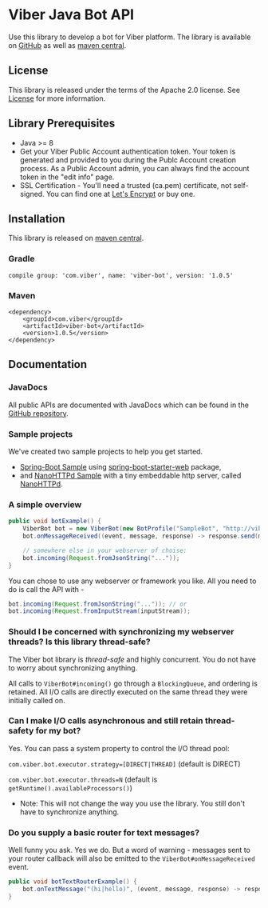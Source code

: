 # Viber Java Bot API
Use this library to develop a bot for Viber platform.
The library is available on [GitHub](https://github.com/Viber/viber-bot-java) as well as [maven central](http://central.maven.org/maven2/com/viber/viber-bot/).

## License
This library is released under the terms of the Apache 2.0 license. See [License](https://github.com/Viber/viber-bot-java/blob/master/LICENSE.md) for more information.

## Library Prerequisites
* Java >= 8
* Get your Viber Public Account authentication token. Your token is generated and provided to you during the Publc Account creation process. As a Public Account admin, you can always find the account token in the "edit info" page.
* SSL Certification - You'll need a trusted (ca.pem) certificate, not self-signed. You can find one at [Let's Encrypt](https://letsencrypt.org/) or buy one.

## Installation
This library is released on [maven central](http://central.maven.org/maven2/com/viber/viber-bot/).

### Gradle

```
compile group: 'com.viber', name: 'viber-bot', version: '1.0.5'
```

### Maven

```
<dependency>
    <groupId>com.viber</groupId>
    <artifactId>viber-bot</artifactId>
    <version>1.0.5</version>
</dependency>
```

## Documentation
### JavaDocs
All public APIs are documented with JavaDocs which can be found in the [GitHub repository](http://htmlpreview.github.io/?https://github.com/Viber/viber-bot-java/blob/master/docs/index.html).

### Sample projects
We've created two sample projects to help you get started.
- [Spring-Boot Sample](spring-boot-sample/) using [spring-boot-starter-web](https://github.com/spring-projects/spring-boot/tree/master/spring-boot-starters/spring-boot-starter-web) package,
- and [NanoHTTPd Sample](nano-httpd-sample/) with a tiny embeddable http server, called [NanoHTTPd](https://github.com/NanoHttpd/nanohttpd).

### A simple overview

```java
public void botExample() {
    ViberBot bot = new ViberBot(new BotProfile("SampleBot", "http://viber.com/avatar.jpg"), "YOUR_AUTH_TOKEN_HERE");
    bot.onMessageReceived((event, message, response) -> response.send(message));

    // somewhere else in your webserver of choise:
    bot.incoming(Request.fromJsonString("..."));
}
```

You can chose to use any webserver or framework you like. All you need to do is call the API with -

```java
bot.incoming(Request.fromJsonString("...")); // or
bot.incoming(Request.fromInputStream(inputStream));
```

### Should I be concerned with synchronizing my webserver threads? Is this library thread-safe?
The Viber bot library is *thread-safe* and highly concurrent. You do not have to worry about synchronizing anything.

All calls to `ViberBot#incoming()` go through a `BlockingQueue`, and ordering is retained.
All I/O calls are directly executed on the same thread they were initially called on.

### Can I make I/O calls asynchronous and still retain thread-safety for my bot?
Yes. You can pass a system property to control the I/O thread pool:

`com.viber.bot.executor.strategy=[DIRECT|THREAD]` (default is DIRECT)

`com.viber.bot.executor.threads=N` (default is `getRuntime().availableProcessors()`)

* Note: This will not change the way you use the library. You still don't have to synchronize anything.

### Do you supply a basic router for text messages?
Well funny you ask. Yes we do. But a word of warning - messages sent to your router callback will also be emitted to the `ViberBot#onMessageReceived` event.

```java
public void botTextRouterExample() {
    bot.onTextMessage("(hi|hello)", (event, message, response) -> response.send("Hi " + event.getSender().getName()));
}
```
